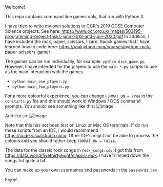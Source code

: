 Welcome!

This repo contains command line games only, that run with Python 3.

I have tried to write my own solutions to OCR's 2019 GCSE Computer Science projects.
See here: https://www.ocr.org.uk/Images/503195-programming-project-tasks-june-2019-and-june-2020.pdf
In addition, I have included the rock, paper, scissors, lizard, Spock games that I have learned how to code here: https://realpython.com/courses/python-rock-paper-scissors-game/

The games can be run individually, for example: `python dice_game.py`. However, I have intended for the players to use the `main_*.py` scripts to use as the main interaction with the games. 
* `python main_one_player.py`
* `python main_two_players.py`

For a more colourful experience, you can change `FORMAT_ON = True` in the `constants.py` file and this should work in Windows / DOS command prompts. You should see something like this:
![image](https://github.com/the1howie/Python-Projects/assets/32492300/972c1ea6-6072-4603-8942-10f4fc9fae9e)

And like so:
![image](https://github.com/the1howie/Python-Projects/assets/32492300/b86bc73a-5751-4f18-9e8c-b8aa6b4e2876)

Note that this has not been test on Linux or Mac OS terminals. If do run these scripts from an IDE, I would recommend https://code.visualstudio.com/. Other IDE's might not be able to process the colours and you should rather keep `FORMAT_ON = False`.

The data for the classic rock songs in `rock_songs.csv`, I got this from https://data.world/fivethirtyeight/classic-rock. I have trimmed down the songs list quite a bit.

You can make up your own usernames and passwords in the `passwords.csv`.

Enjoy!
